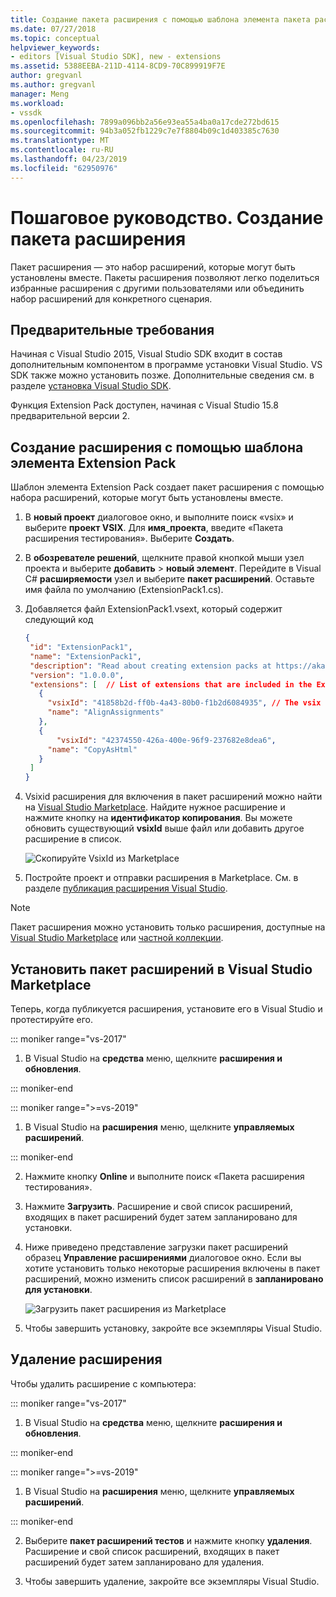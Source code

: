 ```yaml
---
title: Создание пакета расширения с помощью шаблона элемента пакета расширения | Документация Майкрософт
ms.date: 07/27/2018
ms.topic: conceptual
helpviewer_keywords:
- editors [Visual Studio SDK], new - extensions
ms.assetid: 5388EEBA-211D-4114-8CD9-70C899919F7E
author: gregvanl
ms.author: gregvanl
manager: Meng
ms.workload:
- vssdk
ms.openlocfilehash: 7899a096bb2a56e93ea55a4ba0a17cde272bd615
ms.sourcegitcommit: 94b3a052fb1229c7e7f8804b09c1d403385c7630
ms.translationtype: MT
ms.contentlocale: ru-RU
ms.lasthandoff: 04/23/2019
ms.locfileid: "62950976"
---
```

# <a name="walkthrough-create-an-extension-pack"></a>Пошаговое руководство. Создание пакета расширения

Пакет расширения — это набор расширений, которые могут быть установлены вместе. Пакеты расширения позволяют легко поделиться избранные расширения с другими пользователями или объединить набор расширений для конкретного сценария.

## <a name="prerequisites"></a>Предварительные требования

Начиная с Visual Studio 2015, Visual Studio SDK входит в состав дополнительным компонентом в программе установки Visual Studio. VS SDK также можно установить позже. Дополнительные сведения см. в разделе [установка Visual Studio SDK](../extensibility/installing-the-visual-studio-sdk.md).

Функция Extension Pack доступен, начиная с Visual Studio 15.8 предварительной версии 2.

## <a name="create-an-extension-with-an-extension-pack-item-template"></a>Создание расширения с помощью шаблона элемента Extension Pack

Шаблон элемента Extension Pack создает пакет расширения с помощью набора расширений, которые могут быть установлены вместе.

1. В **новый проект** диалоговое окно, и выполните поиск «vsix» и выберите **проект VSIX**. Для **имя_проекта**, введите «Пакета расширения тестирования». Выберите **Создать**.

2. В **обозревателе решений**, щелкните правой кнопкой мыши узел проекта и выберите **добавить** > **новый элемент**. Перейдите в Visual C# **расширяемости** узел и выберите **пакет расширений**. Оставьте имя файла по умолчанию (ExtensionPack1.cs).

3. Добавляется файл ExtensionPack1.vsext, который содержит следующий код

   ```json
   {
    "id": "ExtensionPack1",
    "name": "ExtensionPack1",
    "description": "Read about creating extension packs at https://aka.ms/vsextpack",
    "version": "1.0.0.0",
    "extensions": [  // List of extensions that are included in the Extension Pack.
      {
        "vsixId": "41858b2d-ff0b-4a43-80b0-f1b2d6084935", // The vsix id of the extension you want to   include.
        "name": "AlignAssignments"
      },
      {
          "vsixId": "42374550-426a-400e-96f9-237682e8dea6",
        "name": "CopyAsHtml"
      }
    ]
   }
   ```

4. Vsixid расширения для включения в пакет расширений можно найти на [Visual Studio Marketplace](https://marketplace.visualstudio.com/). Найдите нужное расширение и нажмите кнопку на **идентификатор копирования**. Вы можете обновить существующий **vsixId** выше файл или добавить другое расширение в список.

    ![Скопируйте VsixId из Marketplace](media/vsixid-marketplace.png)

5. Постройте проект и отправки расширения в Marketplace. См. в разделе [публикация расширения Visual Studio](../extensibility/walkthrough-publishing-a-visual-studio-extension.md).

> [!NOTE]
> Пакет расширения можно установить только расширения, доступные на [Visual Studio Marketplace](https://marketplace.visualstudio.com/) или [частной коллекции](../extensibility/how-to-create-an-atom-feed-for-a-private-gallery.md).

## <a name="install-the-extension-pack-from-the-visual-studio-marketplace"></a>Установить пакет расширений в Visual Studio Marketplace

Теперь, когда публикуется расширения, установите его в Visual Studio и протестируйте его.

::: moniker range="vs-2017"

1. В Visual Studio на **средства** меню, щелкните **расширения и обновления**.

::: moniker-end

::: moniker range=">=vs-2019"

1. В Visual Studio на **расширения** меню, щелкните **управляемых расширений**.

::: moniker-end

2. Нажмите кнопку **Online** и выполните поиск «Пакета расширения тестирования».

3. Нажмите **Загрузить**. Расширение и свой список расширений, входящих в пакет расширений будет затем запланировано для установки.

4. Ниже приведено представление загрузки пакет расширений образец **Управление расширениями** диалоговое окно. Если вы хотите установить только некоторые расширения включены в пакет расширений, можно изменить список расширений в **запланировано для установки**.

    ![Загрузить пакет расширения из Marketplace](media/vside-extensionpack.png)

5. Чтобы завершить установку, закройте все экземпляры Visual Studio.

## <a name="remove-the-extension"></a>Удаление расширения

Чтобы удалить расширение с компьютера:

::: moniker range="vs-2017"

1. В Visual Studio на **средства** меню, щелкните **расширения и обновления**.

::: moniker-end

::: moniker range=">=vs-2019"

1. В Visual Studio на **расширения** меню, щелкните **управляемых расширений**.

::: moniker-end

2. Выберите **пакет расширений тестов** и нажмите кнопку **удаления**. Расширение и свой список расширений, входящих в пакет расширений будет затем запланировано для удаления.

3. Чтобы завершить удаление, закройте все экземпляры Visual Studio.
